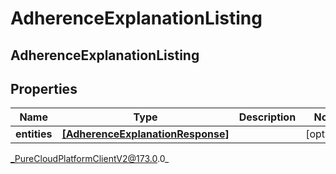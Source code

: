 # AdherenceExplanationListing

## AdherenceExplanationListing

## Properties

|Name | Type | Description | Notes|
|------------ | ------------- | ------------- | -------------|
| **entities** | [**[AdherenceExplanationResponse]**]([AdherenceExplanationResponse]) |  | [optional] |



_PureCloudPlatformClientV2@173.0.0_

